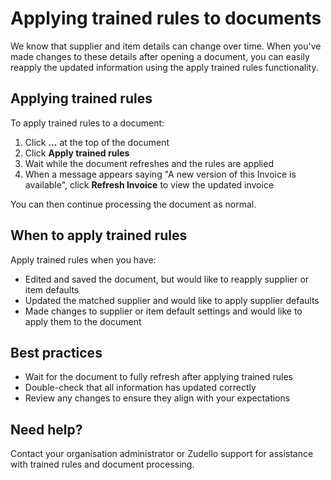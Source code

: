 # Applying trained rules to documents

We know that supplier and item details can change over time. When you've made changes to these details after opening a document, you can easily reapply the updated information using the apply trained rules functionality.

## Applying trained rules

To apply trained rules to a document:

1. Click **...** at the top of the document
2. Click **Apply trained rules**
3. Wait while the document refreshes and the rules are applied
4. When a message appears saying "A new version of this Invoice is available", click **Refresh Invoice** to view the updated invoice

You can then continue processing the document as normal.

## When to apply trained rules

Apply trained rules when you have:

- Edited and saved the document, but would like to reapply supplier or item defaults
- Updated the matched supplier and would like to apply supplier defaults
- Made changes to supplier or item default settings and would like to apply them to the document

## Best practices

- Wait for the document to fully refresh after applying trained rules
- Double-check that all information has updated correctly
- Review any changes to ensure they align with your expectations

## Need help?

Contact your organisation administrator or Zudello support for assistance with trained rules and document processing.